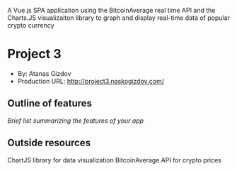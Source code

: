 A Vue.js SPA application using the BitcoinAverage real time API and the Charts.JS visualizaiton library to graph and display real-time data of popular crypto currency

# Project 3
+ By: Atanas Gizdov
+ Production URL: http://project3.naskogizdov.com/


## Outline of features
*Brief list summarizing the features of your app*

## Outside resources
ChartJS library for data visualization
BitcoinAverage API for crypto prices
